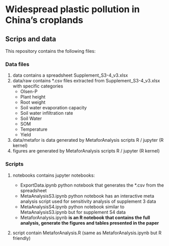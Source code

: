 # Widespread plastic pollution in China’s croplands
## Scrips and data 

This repository contains the following files: 

### Data files 

1. data contains a spreadsheet Supplement_S3-4_v3.xlsx 
2. data/raw contains *.csv files extracted from Supplement_S3-4_v3.xlsx  with specific categories 
    * Olsen-P
    * Plant height
    * Root weight
    * Soil water evaporation capacity
    * Soil water infiltration rate
    * Soil Water
    * SOM
    * Temperature
    * Yield
3. data/metafor is data generated by MetaforAnalysis scripts R / jupyter (R kernel)
4. figures are generated by MetaforAnalysis scripts R / jupyter (R kernel)

### Scripts  

1. notebooks contains jupyter notebooks: 
    * ExportData.ipynb      python notebook that generates the *.csv from the spreadsheet 
    * MetaAnalysisS3.ipynb  python notebook has an interactive meta analysis script used for sensitivity analysis of supplement 3 data
    * MetaAnalysisS4.ipynb  python notebook similar to MetaAnalysisS3.ipynb but for supplement S4 data
    * MetaforAnalysis.ipynb **is an R notebook that contains the full analysis, generate the figures and tables presented in the paper**

2. script contain MetaforAnalysis.R (same as MetaforAnalysis.ipynb but R friendly) 


